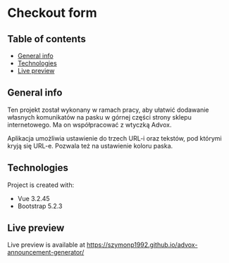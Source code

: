 # Checkout form

## Table of contents

- [General info](#general-info)
- [Technologies](#technologies)
- [Live preview](#live-preview)

## General info

Ten projekt został wykonany w ramach pracy, aby ułatwić dodawanie własnych komunikatów na pasku w górnej części strony sklepu internetowego. Ma on współpracować z wtyczką Advox.

Aplikacja umożliwia ustawienie do trzech URL-i oraz tekstów, pod którymi kryją się URL-e. Pozwala też na ustawienie koloru paska.

## Technologies

Project is created with:

- Vue 3.2.45
- Bootstrap 5.2.3

## Live preview

Live preview is available at https://szymonp1992.github.io/advox-announcement-generator/
